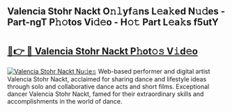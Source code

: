 ## Valencia Stohr Nackt O𝚗𝚕yf𝚊ns L𝚎a𝚔ed N𝚞𝚍es - Part-ngT P𝚑𝚘tos Vi𝚍𝚎o - H𝚘𝚝 Part L𝚎a𝚔s f5utY

# <h2><a href="http://kf7jjvy.oniu.top/?m=Valencia+Stohr+Nackt">🔗👉 🔴 Valencia Stohr Nackt P𝚑ot𝚘𝚜 V𝚒d𝚎o</a></h2>

[![Valencia Stohr Nackt Nu𝚍e𝚜](https://i.imgur.com/0qMVB7G.gif)](http://kf7jjvy.oniu.top/?m=Valencia+Stohr+Nackt)
Web-based performer and digital artist Valencia Stohr Nackt, acclaimed for sharing dance and lifestyle ideas through solo and collaborative dance acts and short films. Exceptional dancer Valencia Stohr Nackt, famed for their extraordinary skills and accomplishments in the world of dance.  
